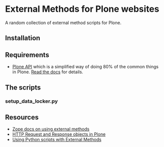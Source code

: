 # External Methods for Plone websites

A random collection of external method scripts for Plone.

## Installation




## Requirements

* [Plone API](https://pypi.python.org/pypi/plone.api) which is a simplified way of doing 80% of the common things in Plone. [Read the docs](http://docs.plone.org/develop/index.html#plone-api) for details.


## The scripts

### setup_data_locker.py



## Resources

* [Zope docs on using external methods](http://old.zope.org/Documentation/How-To/ExternalMethods)
* [HTTP Request and Response objects in Plone](http://docs.plone.org/develop/plone/serving/http_request_and_response.html)
* [Using Python scripts with External Methods](https://plone.org/products/ploneformgen/documentation-obsolete/how-to/pass-form-elements-to-external-method)
